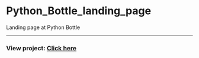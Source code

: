 # Python_Bottle_landing_page

Landing page at Python Bottle

---

### View project: [Click here](https://kirephanov.github.io/Python_Bottle_landing_page/)
